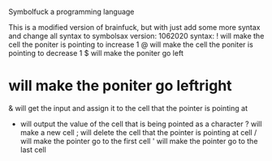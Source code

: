 Symbolfuck
a programming language

This is a modified version of brainfuck, but with just add some more syntax and change all syntax to symbolsax
version: 1062020
syntax:
! will make the cell the poniter is pointing to increase 1
@ will make the cell the poniter is pointing to decrease 1
$ will make the poniter go left
# will make the poniter go leftright
& will get the input and assign it to the cell that the pointer is pointing at
* will output the value of the cell that is being pointed as a character
? will make a new cell
; will delete the cell that the pointer is pointing at cell
/ will make the pointer go to the first cell
' will make the pointer go to the last cell
